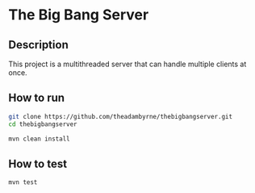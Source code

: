 # The Big Bang Server

## Description
This project is a multithreaded server that can handle multiple clients at once. 

## How to run
```bash
git clone https://github.com/theadambyrne/thebigbangserver.git
cd thebigbangserver

mvn clean install
```

## How to test
```bash
mvn test
```


